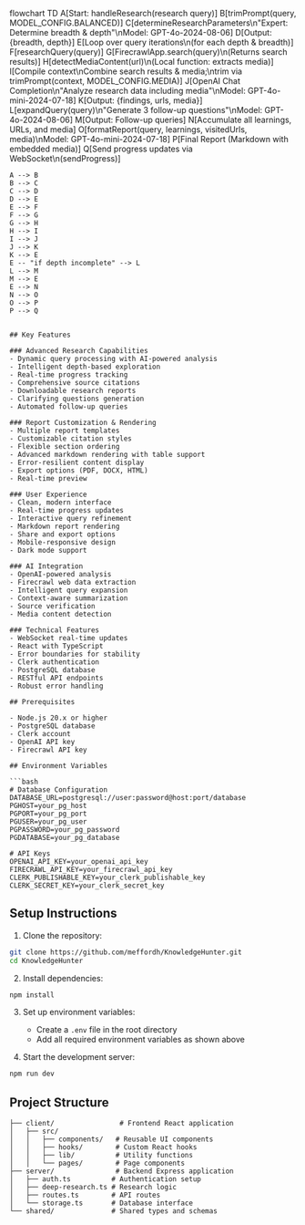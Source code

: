 flowchart TD
    A[Start: handleResearch(research query)]
    B[trimPrompt(query, MODEL_CONFIG.BALANCED)]
    C[determineResearchParameters\n"Expert: Determine breadth & depth"\nModel: GPT-4o-2024-08-06]
    D[Output: {breadth, depth}]
    E[Loop over query iterations\n(for each depth & breadth)]
    F[researchQuery(query)]
    G[FirecrawlApp.search(query)\n(Returns search results)]
    H[detectMediaContent(url)\n(Local function: extracts media)]
    I[Compile context\nCombine search results & media;\ntrim via trimPrompt(context, MODEL_CONFIG.MEDIA)]
    J[OpenAI Chat Completion\n"Analyze research data including media"\nModel: GPT-4o-mini-2024-07-18]
    K[Output: {findings, urls, media}]
    L[expandQuery(query)\n"Generate 3 follow-up questions"\nModel: GPT-4o-2024-08-06]
    M[Output: Follow-up queries]
    N[Accumulate all learnings, URLs, and media]
    O[formatReport(query, learnings, visitedUrls, media)\nModel: GPT-4o-mini-2024-07-18]
    P[Final Report (Markdown with embedded media)]
    Q[Send progress updates via WebSocket\n(sendProgress)]

    A --> B
    B --> C
    C --> D
    D --> E
    E --> F
    F --> G
    G --> H
    H --> I
    I --> J
    J --> K
    K --> E
    E -- "if depth incomplete" --> L
    L --> M
    M --> E
    E --> N
    N --> O
    O --> P
    P --> Q
```

## Key Features

### Advanced Research Capabilities
- Dynamic query processing with AI-powered analysis
- Intelligent depth-based exploration
- Real-time progress tracking
- Comprehensive source citations
- Downloadable research reports
- Clarifying questions generation
- Automated follow-up queries

### Report Customization & Rendering
- Multiple report templates
- Customizable citation styles
- Flexible section ordering
- Advanced markdown rendering with table support
- Error-resilient content display
- Export options (PDF, DOCX, HTML)
- Real-time preview

### User Experience
- Clean, modern interface
- Real-time progress updates
- Interactive query refinement
- Markdown report rendering
- Share and export options
- Mobile-responsive design
- Dark mode support

### AI Integration
- OpenAI-powered analysis
- Firecrawl web data extraction
- Intelligent query expansion
- Context-aware summarization
- Source verification
- Media content detection

### Technical Features
- WebSocket real-time updates
- React with TypeScript
- Error boundaries for stability
- Clerk authentication
- PostgreSQL database
- RESTful API endpoints
- Robust error handling

## Prerequisites

- Node.js 20.x or higher
- PostgreSQL database
- Clerk account
- OpenAI API key
- Firecrawl API key

## Environment Variables

```bash
# Database Configuration
DATABASE_URL=postgresql://user:password@host:port/database
PGHOST=your_pg_host
PGPORT=your_pg_port
PGUSER=your_pg_user
PGPASSWORD=your_pg_password
PGDATABASE=your_pg_database

# API Keys
OPENAI_API_KEY=your_openai_api_key
FIRECRAWL_API_KEY=your_firecrawl_api_key
CLERK_PUBLISHABLE_KEY=your_clerk_publishable_key
CLERK_SECRET_KEY=your_clerk_secret_key
```

## Setup Instructions

1. Clone the repository:
```bash
git clone https://github.com/meffordh/KnowledgeHunter.git
cd KnowledgeHunter
```

2. Install dependencies:
```bash
npm install
```

3. Set up environment variables:
   - Create a `.env` file in the root directory
   - Add all required environment variables as shown above

4. Start the development server:
```bash
npm run dev
```

## Project Structure

```
├── client/                # Frontend React application
│   ├── src/
│   │   ├── components/   # Reusable UI components
│   │   ├── hooks/        # Custom React hooks
│   │   ├── lib/          # Utility functions
│   │   └── pages/        # Page components
├── server/               # Backend Express application
│   ├── auth.ts          # Authentication setup
│   ├── deep-research.ts # Research logic
│   ├── routes.ts        # API routes
│   └── storage.ts       # Database interface
└── shared/              # Shared types and schemas